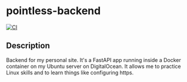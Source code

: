 ﻿# pointless-backend

[![CI](https://github.com/linomp/no-pasaran-backend/actions/workflows/build-test.yml/badge.svg)](https://github.com/linomp/no-pasaran-backend/actions/workflows/build-test.yml)

## Description

Backend for my personal site. It's a FastAPI app running inside a Docker container on my Ubuntu server on DigitalOcean. It allows me to practice Linux skills and to learn things like configuring https.
